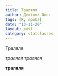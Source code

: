 ```yaml
---
title: Траляля
author: Девіняк Олег
tags: [R, проба]
date: "13-11-20"
layout: post
category: statclasses
--- 
```

Траляля

_траляля_
*траляля*

**траляля**

